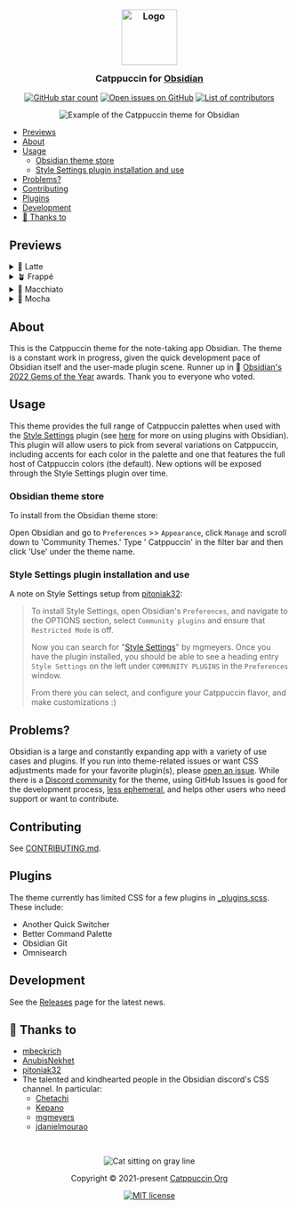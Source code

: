 <h3 align="center">
	<img src="https://raw.githubusercontent.com/catppuccin/catppuccin/main/assets/logos/exports/1544x1544_circle.png" width="100" alt="Logo"/><br/>
	<img src="https://raw.githubusercontent.com/catppuccin/catppuccin/main/assets/misc/transparent.png" height="30" width="0px" alt=""/>
	Catppuccin for <a href="https://obsidian.md">Obsidian</a>
	<img src="https://raw.githubusercontent.com/catppuccin/catppuccin/main/assets/misc/transparent.png" height="30" width="0px" alt=""/>
</h3>

<p align="center">
    <a href="https://github.com/catppuccin/obsidian/stargazers"><img src="https://img.shields.io/github/stars/catppuccin/obsidian?colorA=363a4f&colorB=b7bdf8&style=for-the-badge" alt="GitHub star count"></a>
    <a href="https://github.com/catppuccin/obsidian/issues"><img src="https://img.shields.io/github/issues/catppuccin/obsidian?colorA=363a4f&colorB=f5a97f&style=for-the-badge" alt="Open issues on GitHub"></a>
    <a href="https://github.com/catppuccin/obsidian/contributors"><img src="https://img.shields.io/github/contributors/catppuccin/obsidian?colorA=363a4f&colorB=a6da95&style=for-the-badge" alt="List of contributors"></a>
</p>

<p align="center">
  <img src="https://raw.githubusercontent.com/catppuccin/obsidian/main/assets/screenshot-hq.png" alt="Example of the Catppuccin theme for Obsidian"/>
</p>

+ [Previews](#previews)
+ [About](#about)
+ [Usage](#usage)
    + [Obsidian theme store](#obsidian-theme-store)
    + [Style Settings plugin installation and use](#style-settings-plugin-installation-and-use)
+ [Problems?](#problems)
+ [Contributing](#contributing)
+ [Plugins](#plugins)
+ [Development](#development)
+ [💝 Thanks to](#-thanks-to)

## Previews

<details>
<summary>🌻 Latte</summary>
<img src="https://raw.githubusercontent.com/catppuccin/obsidian/main/assets/raw-flavor-screenshots/latte.webp" alt="Preview of Latte theme"/>
</details>
<details>
<summary>🪴 Frappé</summary>
<img src="https://raw.githubusercontent.com/catppuccin/obsidian/main/assets/raw-flavor-screenshots/frappe.webp" alt="Preview of Frappé theme"/>
</details>
<details>
<summary>🌺 Macchiato</summary>
<img src="https://raw.githubusercontent.com/catppuccin/obsidian/main/assets/raw-flavor-screenshots/macchiato.webp" alt="Preview of Macchiato theme"/>
</details>
<details>
<summary>🌿 Mocha</summary>
<img src="https://raw.githubusercontent.com/catppuccin/obsidian/main/assets/raw-flavor-screenshots/mocha.webp" alt="Preview of Mocha theme"/>
</details>

## About

This is the Catppuccin theme for the note-taking app Obsidian.
The theme is a constant work in progress, given the quick
development pace of Obsidian itself and the user-made plugin
scene. Runner up
in 🎉 [Obsidian's 2022 Gems of the Year](https://forum.obsidian.md/t/gems-of-the-year-2022-winners/54903)
awards. Thank you to everyone who voted.

## Usage

This theme provides the full range of Catppuccin palettes when
used with the
[Style Settings](https://github.com/mgmeyers/obsidian-style-settings#obsidian-style-settings-plugin)
plugin
(see [here](https://help.obsidian.md/Extending+Obsidian/Community+plugins)
for more on using plugins with Obsidian).
This plugin will allow users to pick from several variations on
Catppuccin, including accents for each color in the palette and
one that features the full host of Catppuccin colors (the
default). New options will be exposed through the Style Settings
plugin over time.

### Obsidian theme store

To install from the Obsidian theme store:

Open Obsidian and go to `Preferences` >> `Appearance`,
click `Manage` and scroll down to 'Community Themes.' Type '
Catppuccin' in the filter bar and then click 'Use' under the
theme name.

### Style Settings plugin installation and use

A note on Style Settings setup from [pitoniak32](https://github.com/pitoniak32):

> To install Style Settings, open Obsidian's `Preferences`, and navigate to the
> OPTIONS section, select `Community plugins` and ensure that `Restricted Mode` is
> off.
>
> Now you can search
> for "[Style Settings](https://github.com/mgmeyers/obsidian-style-settings#obsidian-style-settings-plugin)"
> by mgmeyers.
> Once you have the plugin installed, you should be able to see a heading
> entry `Style Settings` on the left under `COMMUNITY PLUGINS` in
> the `Preferences` window.
>
> From there you can select, and configure your Catppuccin flavor, and make
> customizations :)

## Problems?

Obsidian is a large and constantly expanding app with a variety
of use cases and plugins. If you run into theme-related issues or
want CSS adjustments made for your favorite plugin(s),
please [open an issue](https://github.com/catppuccin/obsidian/issues).
While there is
a [Discord community](https://discord.com/channels/907385605422448742/1027435548165558303)
for the theme, using GitHub Issues is good for the development
process, [less ephemeral](https://karl-voit.at/2020/10/23/avoid-web-forums/),
and helps other users who need support or want to contribute.

## Contributing

See [CONTRIBUTING.md](CONTRIBUTING.md).

## Plugins

The theme currently has limited CSS for a few plugins
in [_plugins.scss](https://github.com/catppuccin/obsidian/blob/main/scss/vendors/_plugins.scss).
These include:

+ Another Quick Switcher
+ Better Command Palette
+ Obsidian Git
+ Omnisearch

## Development

See
the [Releases](https://github.com/catppuccin/obsidian/releases)
page for the latest news.

## 💝 Thanks to

+ [mbeckrich](https://github.com/mbeckrich)
+ [AnubisNekhet](https://github.com/anubisnekhet)
+ [pitoniak32](https://github.com/pitoniak32)
+ The talented and kindhearted people in the Obsidian discord's
  CSS channel. In particular:
    + [Chetachi](https://github.com/chetachiezikeuzor/Yin-and-Yang-Theme/)
    + [Kepano](https://github.com/kepano/obsidian-minimal)
    + [mgmeyers](https://github.com/mgmeyers/obsidian-california-coast-theme)
    + [jdanielmourao](https://github.com/jdanielmourao/obsidian-sanctum)

&nbsp;

<p align="center"><img src="https://raw.githubusercontent.com/catppuccin/catppuccin/main/assets/footers/gray0_ctp_on_line.svg?sanitize=true" alt="Cat sitting on gray line"/></p>
<p align="center">Copyright &copy; 2021-present <a href="https://github.com/catppuccin" target="_blank">Catppuccin Org</a>
<p align="center"><a href="https://github.com/catppuccin/catppuccin/blob/main/LICENSE"><img src="https://img.shields.io/static/v1.svg?style=for-the-badge&label=License&message=MIT&logoColor=d9e0ee&colorA=363a4f&colorB=b7bdf8" alt="MIT license"/></a></p>

